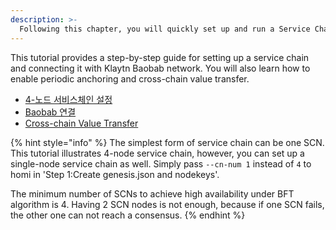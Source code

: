 ```yaml
---
description: >-
  Following this chapter, you will quickly set up and run a Service Chain, an independent blockchain connected to the Klaytn main chain.
---
```


This tutorial provides a step-by-step guide for setting up a service chain and connecting it with Klaytn Baobab network. You will also learn how to enable periodic anchoring and cross-chain value transfer.
- [4-노드 서비스체인 설정](./4nodes-setup-guide.md)
- [Baobab 연결](./en-scn-connection.md)
- [Cross-chain Value Transfer](value-transfer.md)

{% hint style="info" %}
The simplest form of service chain can be one SCN. This tutorial illustrates 4-node service chain, however, you can set up a single-node service chain as well. Simply pass `--cn-num 1` instead of `4` to homi in 'Step 1:Create genesis.json and nodekeys'.

The minimum number of SCNs to achieve high availability under BFT algorithm is 4. Having 2 SCN nodes is not enough, because if one SCN fails, the other one can not reach a consensus.
{% endhint %}
